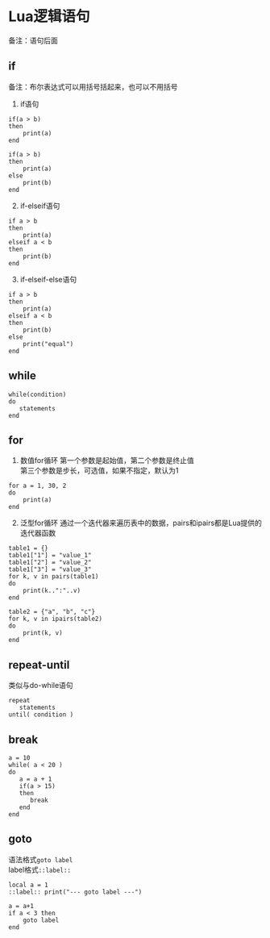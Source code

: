 # Lua逻辑语句
备注：语句后面


## if
备注：布尔表达式可以用括号括起来，也可以不用括号  
1. if语句
```
if(a > b)
then
	print(a)
end

if(a > b)
then
	print(a)
else
	print(b)
end
```
2. if-elseif语句
```
if a > b
then
	print(a)
elseif a < b
then
	print(b)
end
```
3. if-elseif-else语句
```
if a > b
then
	print(a)
elseif a < b
then
	print(b)
else
	print("equal")
end
```

## while
```
while(condition)
do
   statements
end
```

## for
1. 数值for循环
第一个参数是起始值，第二个参数是终止值  
第三个参数是步长，可选值，如果不指定，默认为1  
```
for a = 1, 30, 2
do
	print(a)
end
```
2. 泛型for循环
通过一个迭代器来遍历表中的数据，pairs和ipairs都是Lua提供的迭代器函数  
```
table1 = {}
table1["1"] = "value_1"
table1["2"] = "value_2"
table1["3"] = "value_3"
for k, v in pairs(table1)
do
	print(k..":"..v)
end

table2 = {"a", "b", "c"}
for k, v in ipairs(table2)
do
	print(k, v)
end
```

## repeat-until
类似与do-while语句
```
repeat
   statements
until( condition )
```

## break
```
a = 10
while( a < 20 )
do
   a = a + 1
   if(a > 15)
   then
      break
   end
end
```

## goto
语法格式```goto label```  
label格式```::label::```  
```
local a = 1
::label:: print("--- goto label ---")

a = a+1
if a < 3 then
    goto label
end
```
